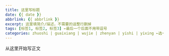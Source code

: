 ```yaml
---
title: 这里写标题
date: {{ date }}
abbrlink: {{ abbrlink }}
excerpt: 这里填简介/描述，不需要的话整行删掉
tags: [标签1, 标签2, 标签3] ←最后一个后面不用带逗号
categories: zhuoshi | guaixiang | wujie | zhenyan | yishi | yixing ←选一个目录
---
```


从这里开始写正文
